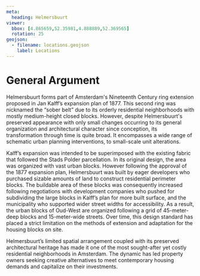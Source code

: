 ```yaml
---
meta:
  heading: Helmersbuurt
viewer:
  bbox: [4.865659,52.35981,4.888889,52.369565]
  rotation: 25
geojson:
  - filename: locations.geojson
    label: Locations
---
```

# General Argument
Helmersbuurt forms part of Amsterdam's Nineteenth Century ring extension proposed in Jan Kalff’s expansion plan of 1877. This second ring was nicknamed the “sober belt” due to its orderly residential neighborhoods with mostly medium-height closed blocks. However, despite Helmersbuurt's preserved appearance with only small changes occurring to its general organization and architectural character since conception, its transformation through time is quite broad. It encompasses a wide range of schematic urban planning interventions, to small-scale unit alterations.

Kalff’s expansion was intended to be superimposed with the existing fabric that followed the Stads Polder parcellation. In its original design, the area was organized with vast urban blocks. However following the approval of the 1877 expansion plan, Helmersbuurt was built by eager developers who purchased sizable amounts of land to construct residential perimeter blocks. The buildable area of these blocks was consequently increased following negotiations with development companies who pushed for subdividing the large blocks in Kalff’s plan for more built surface, and the municipality who supported wider street widths for accessibility. As a result, the urban blocks of Oud-West are organized following a grid of 45-meter-deep blocks and 15-meter-wide streets. Over time, this design standard has placed a strict limitation on the methods of extension and adaptation for the housing blocks on site.

Helmersbuurt’s limited spatial arrangement coupled with its preserved architectural heritage has made it one of the most sought-after yet costly residential neighborhoods in Amsterdam. The dynamic has led property owners seeking creative alternatives to meet contemporary housing demands and capitalize on their investments.
